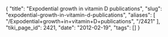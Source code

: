 {
    "title": "Expodential growth in vitamin D publications",
    "slug": "expodential-growth-in-vitamin-d-publications",
    "aliases": [
        "/Expodential+growth+in+vitamin+D+publications",
        "/2421"
    ],
    "tiki_page_id": 2421,
    "date": "2012-02-19",
    "tags": []
}